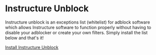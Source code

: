 # Instructure Unblock
Instructure unblock is an exceptions list (whitelist) for adblock software which allows Instructure software to function properly without having to disable your adblocker or create your own filters.  Simply install the list below and that's it!

[Install Instructure Unblock](https://subscribe.adblockplus.org?location=https://raw.githubusercontent.com/thedannywahl/instructure-unblock/master/instructure-unblock.txt&title=Instructure%20Unblock)
